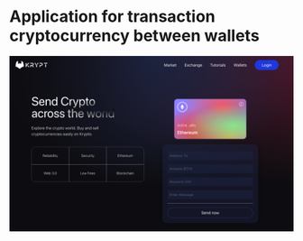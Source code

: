 # Application for transaction cryptocurrency between wallets

![Screenshot](frontend/main_page.png)




